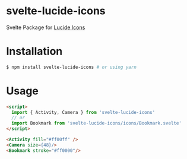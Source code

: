 # svelte-lucide-icons

Svelte Package for [Lucide Icons][lucide-icons]

[lucide-icons]: https://github.com/lucide-icons/lucide

# Installation

``` bash
$ npm install svelte-lucide-icons # or using yarn
```

# Usage

```html
<script>
  import { Activity, Camera } from 'svelte-lucide-icons'
  // or
  import Bookmark from 'svelte-lucide-icons/icons/Bookmark.svelte'
</script>

<Activity fill="#ff00ff" />
<Camera size={48}/>
<Bookmark stroke="#ff0000"/>
```